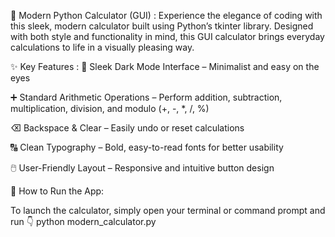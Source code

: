 🔢 Modern Python Calculator (GUI) :
Experience the elegance of coding with this sleek, modern calculator built using Python’s tkinter library. Designed with both style and functionality in mind, this GUI calculator brings everyday calculations to life in a visually pleasing way.

✨ Key Features :
🎨 Sleek Dark Mode Interface – Minimalist and easy on the eyes

➕ Standard Arithmetic Operations – Perform addition, subtraction, multiplication, division, and modulo (+, -, *, /, %)

⌫ Backspace & Clear – Easily undo or reset calculations

🔠 Clean Typography – Bold, easy-to-read fonts for better usability

🖱️ User-Friendly Layout – Responsive and intuitive button design

🚀 How to Run the App:

To launch the calculator, simply open your terminal or command prompt and run 👇
python modern_calculator.py

